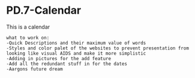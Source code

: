 # PD.7-Calendar

This is a calendar 


	
	what to work on: 
	-Quick Descriptions and their maximum value of words
	-Styles and color palet of the websites to prevent presentation from looking like visual AIDS and make it more simplistic
	-Adding in pictures for the add feature
	-Add all the redundant stuff in for the dates
	-Aargons future dream
